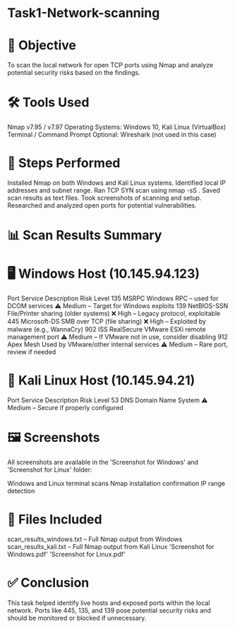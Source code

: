 # Task1-Network-scanning
# 🎯 Objective
To scan the local network for open TCP ports using Nmap and analyze potential security risks based on the findings.

# 🛠 Tools Used
Nmap v7.95 / v7.97
Operating Systems: Windows 10, Kali Linux (VirtualBox)
Terminal / Command Prompt
Optional: Wireshark (not used in this case)
# 🔄 Steps Performed
Installed Nmap on both Windows and Kali Linux systems.
Identified local IP addresses and subnet range.
Ran TCP SYN scan using nmap -sS <IP-range>.
Saved scan results as text files.
Took screenshots of scanning and setup.
Researched and analyzed open ports for potential vulnerabilities.
# 📊 Scan Results Summary
# 🖥️ Windows Host (10.145.94.123)
Port	Service	Description	Risk Level
135	MSRPC	Windows RPC – used for DCOM services	⚠️ Medium – Target for Windows exploits
139	NetBIOS-SSN	File/Printer sharing (older systems)	❌ High – Legacy protocol, exploitable
445	Microsoft-DS	SMB over TCP (file sharing)	❌ High – Exploited by malware (e.g., WannaCry)
902	ISS RealSecure	VMware ESXi remote management port	⚠️ Medium – If VMware not in use, consider disabling
912	Apex Mesh	Used by VMware/other internal services	⚠️ Medium – Rare port, review if needed
# 🐧 Kali Linux Host (10.145.94.21)
Port	Service	Description	Risk Level
53	DNS	Domain Name System	⚠️ Medium – Secure if properly configured
# 🖼️ Screenshots
All screenshots are available in the 'Screenshot for Windows' and 'Screenshot for Linux' folder:

Windows and Linux terminal scans
Nmap installation confirmation
IP range detection
# 📁 Files Included
scan_results_windows.txt – Full Nmap output from Windows
scan_results_kali.txt – Full Nmap output from Kali Linux
'Screenshot for Windows.pdf'
'Screenshot for Linux.pdf'
# ✅ Conclusion
This task helped identify live hosts and exposed ports within the local network. Ports like 445, 135, and 139 pose potential security risks and should be monitored or blocked if unnecessary.

